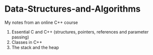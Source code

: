 # Data-Structures-and-Algorithms
My notes from an online C++ course

1. Essential C and C++ (structures, pointers, references and parameter passing)
2. Classes in C++
3. The stack and the heap
